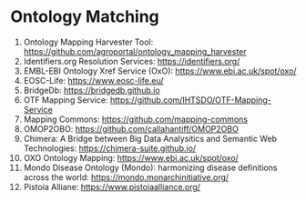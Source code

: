 # Ontology Matching
1. Ontology Mapping Harvester Tool: https://github.com/agroportal/ontology_mapping_harvester
2. Identifiers.org Resolution Services: https://identifiers.org/
3. EMBL-EBI Ontology Xref Service (OxO): https://www.ebi.ac.uk/spot/oxo/
4. EOSC-Life: https://www.eosc-life.eu/
5. BridgeDb: https://bridgedb.github.io
6. OTF Mapping Service: https://github.com/IHTSDO/OTF-Mapping-Service
7. Mapping Commons: https://github.com/mapping-commons
8. OMOP2OBO: https://github.com/callahantiff/OMOP2OBO
9. Chimera: A Bridge between Big Data Analysitics and Semantic Web Technologies: https://chimera-suite.github.io/
10. OXO Ontology Mapping: https://www.ebi.ac.uk/spot/oxo/
11. Mondo Disease Ontology (Mondo): harmonizing disease definitions across the world: https://mondo.monarchinitiative.org/
12. Pistoia Alliane: https://www.pistoiaalliance.org/
